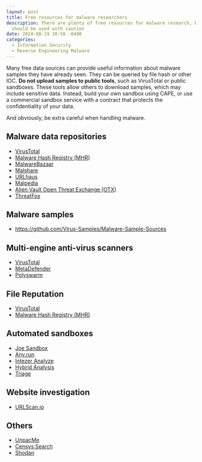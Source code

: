 ```yaml
---
layout: post
title: Free resources for malware researchers
description: There are plenty of free resources for malware research, but they
  should be used with caution
date: 2024-08-19 10:58 -0400
categories:
  - Information Security
  - Reverse Engineering Malware
---
```


Many free data sources can provide useful information about malware samples they
have already seen. They can be queried by file hash or other IOC.
**Do not upload samples to public tools**, such as VirusTotal or public
sandboxes. These tools allow others to download samples, which may include
sensitive data. Instead, build your own sandbox using CAPE, or use a
commercial sandbox service with a contract that protects the confidentiality of
your data.

And obviously, be extra careful when handling malware.

## Malware data repositories

- [VirusTotal](https://www.virustotal.com/)
- [Malware Hash Registry (MHR)](https://hash.cymru.com/)
- [MalwareBazaar](https://bazaar.abuse.ch/)
- [Malshare](https://malshare.com/)
- [URLhaus](https://urlhaus.abuse.ch/)
- [Malpedia](https://malpedia.caad.fkie.fraunhofer.de/)
- [Alien Vault Open Threat Exchange (OTX)](https://otx.alienvault.com/)
- [ThreatFox](https://threatfox.abuse.ch/)

## Malware samples

- https://github.com/Virus-Samples/Malware-Sample-Sources

## Multi-engine anti-virus scanners

- [VirusTotal](https://www.virustotal.com/)
- [MetaDefender](https://metadefender.opswat.com/)
- [Polyswarm](https://polyswarm.network/)

## File Reputation

- [VirusTotal](https://www.virustotal.com/)
- [Malware Hash Registry (MHR)](https://hash.cymru.com/)

## Automated sandboxes

- [Joe Sandbox](https://www.joesandbox.com/#windows)
- [Any.run](https://any.run/)
- [Intezer Analyze](https://analyze.intezer.com/)
- [Hybrid Analysis](https://www.hybrid-analysis.com)
- [Triage](https://tria.ge/)

## Website investigation

- [URLScan.io](https://urlscan.io)

## Others

- [UnpacMe](https://www.unpac.me/)
- [Censys Search](https://censys.com/)
- [Shodan](https://www.shodan.io/)
